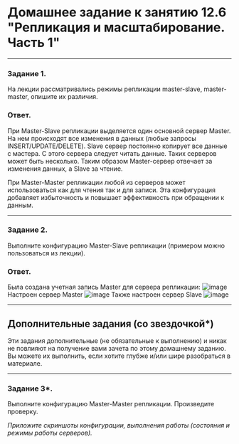 # Домашнее задание к занятию 12.6 "Репликация и масштабирование. Часть 1"
---

### Задание 1.

На лекции рассматривались режимы репликации master-slave, master-master, опишите их различия.

### Ответ.
При Master-Slave репликации выделяется один основной сервер  Master.  На нем происходят все изменения в данных (любые запросы INSERT/UPDATE/DELETE).
Slave сервер постоянно копирует все данные с мастера. С этого сервера следует читать данные. Таких серверов может быть несколько. Таким образом Master-сервер отвечает за изменения данных, а Slave за чтение.  

При Master-Master репликации любой из серверов может использоваться как для чтения так и для записи. Эта конфигурация добавляет избыточность и повышает эффективность при обращении к данным.


---

### Задание 2.

Выполните конфигурацию Master-Slave репликации (примером можно пользоваться из лекции).  

### Ответ.
Была создана учетная запись Master для сервера репликации:
![image](https://user-images.githubusercontent.com/105911902/191211378-062a287c-ba5d-4a2a-a3b6-3924c8eb69d5.png)
Настроен сервер Master
![image](https://user-images.githubusercontent.com/105911902/191211436-6fb63c0f-19e3-4710-9955-0913dc3ec786.png)
Также настроен сервер Slave
![image](https://user-images.githubusercontent.com/105911902/191211469-62087f8b-361e-451f-aa99-3ed2ef4c568b.png)



---

## Дополнительные задания (со звездочкой*)

Эти задания дополнительные (не обязательные к выполнению) и никак не повлияют на получение вами зачета по этому домашнему заданию. Вы можете их выполнить, если хотите глубже и/или шире разобраться в материале.

---

### Задание 3*. 

Выполните конфигурацию Master-Master репликации. Произведите проверку.

*Приложите скриншоты конфигурации, выполнения работы (состояния и режимы работы серверов).*
